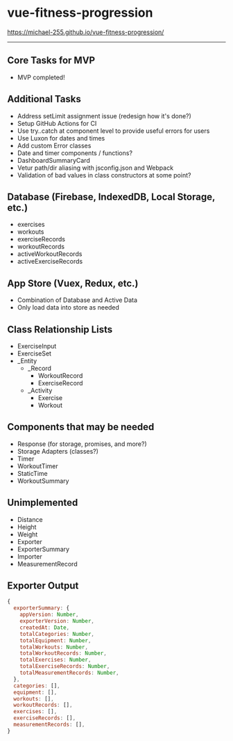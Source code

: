 # vue-fitness-progression

<https://michael-255.github.io/vue-fitness-progression/>

---

## Core Tasks for MVP

- MVP completed!

## Additional Tasks

- Address setLimit assignment issue (redesign how it's done?)
- Setup GitHub Actions for CI
- Use try..catch at component level to provide useful errors for users
- Use Luxon for dates and times
- Add custom Error classes
- Date and timer components / functions?
- DashboardSummaryCard
- Vetur path/dir aliasing with jsconfig.json and Webpack
- Validation of bad values in class constructors at some point?

## Database (Firebase, IndexedDB, Local Storage, etc.)

- exercises
- workouts
- exerciseRecords
- workoutRecords
- activeWorkoutRecords
- activeExerciseRecords

## App Store (Vuex, Redux, etc.)

- Combination of Database and Active Data
- Only load data into store as needed

## Class Relationship Lists

- ExerciseInput
- ExerciseSet
- \_Entity
  - \_Record
    - WorkoutRecord
    - ExerciseRecord
  - \_Activity
    - Exercise
    - Workout

## Components that may be needed

- Response (for storage, promises, and more?)
- Storage Adapters (classes?)
- Timer
- WorkoutTimer
- StaticTime
- WorkoutSummary

## Unimplemented

- Distance
- Height
- Weight
- Exporter
- ExporterSummary
- Importer
- MeasurementRecord

## Exporter Output

```javascript
{
  exporterSummary: {
    appVersion: Number,
    exporterVersion: Number,
    createdAt: Date,
    totalCategories: Number,
    totalEquipment: Number,
    totalWorkouts: Number,
    totalWorkoutRecords: Number,
    totalExercises: Number,
    totalExerciseRecords: Number,
    totalMeasurementRecords: Number,
  },
  categories: [],
  equipment: [],
  workouts: [],
  workoutRecords: [],
  exercises: [],
  exerciseRecords: [],
  measurementRecords: [],
}
```
